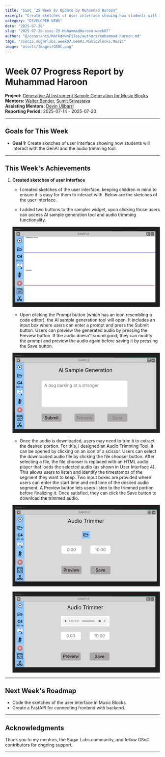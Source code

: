 ```yaml
---
title: "SSoC ’25 Week 07 Update by Muhammad Haroon"
excerpt: "Create sketches of user interface showing how students will interact with the GenAI and the audio trimming tool."
category: "DEVELOPER NEWS"
date: "2025-07-20"
slug: "2025-07-20-ssoc-25-MuhammadHaroon-week07"
author: "@/constants/MarkdownFiles/authors/muhammad-haroon.md"
tags: "ssoc25,sugarlabs,week07,GenAI,MusicBlocks,Music"
image: "assets/Images/GSOC.png"
---
```


<!-- markdownlint-disable -->

# Week 07 Progress Report by Muhammad Haroon

**Project:** [Generative AI Instrument Sample Generation for Music Blocks](https://github.com/sugarlabs/GSoC/blob/master/Ideas-2025.md#Generative-AI-Instrument-Sample-Generation-for-Music-Blocks)  
**Mentors:** [Walter Bender](https://github.com/walterbender), [Sumit Srivastava](https://github.com/sum2it)  
**Assisting Mentors:** [Devin Ulibarri](https://github.com/pikurasa)  
**Reporting Period:** 2025-07-14 - 2025-07-20

---

## Goals for This Week

- **Goal 1:** Create sketches of user interface showing how students will interact with the GenAI and the audio trimming tool.

---

## This Week's Achievements

1. **Created sketches of user interface**  
   - I created sketches of the user interface, keeping children in mind to ensure it is easy for them to interact with. Below are the sketches of the user interface.

   - I added two buttons to the sampler widget, upon clicking those users can access AI sample generation tool and audio trimming functionality.

   ![User Inerface 1](/assets/Developers/Muhammad_Haroon/user_interface_1.png)

   - Upon clicking the Prompt button (which has an icon resembling a code editor), the AI sample generation tool will open. It includes an input box where users can enter a prompt and press the Submit button. Users can preview the generated audio by pressing the Preview button. If the audio doesn't sound good, they can modify the prompt and preview the audio again before saving it by pressing the Save button.

   ![User Inerface 1](/assets/Developers/Muhammad_Haroon/user_interface_2.png)

   - Once the audio is downloaded, users may need to trim it to extract the desired portion. For this, I designed an Audio Trimming Tool, it can be opened by clicking on an icon of a scissor. Users can select the downloaded audio file by clicking the file chooser button. After selecting a file, the file chooser is replaced with an HTML audio player that loads the selected audio (as shown in User Interface 4). This allows users to listen and identify the timestamps of the segment they want to keep. Two input boxes are provided where users can enter the start time and end time of the desired audio segment. A Preview button lets users listen to the trimmed portion before finalizing it. Once satisfied, they can click the Save button to download the trimmed audio.

   ![User Inerface 1](/assets/Developers/Muhammad_Haroon/user_interface_3.png)

   ![User Inerface 1](/assets/Developers/Muhammad_Haroon/user_interface_4.png)

---

## Next Week's Roadmap

- Code the sketches of the user interface in Music Blocks.
- Create a FastAPI for connecting frontend with backend.

---

## Acknowledgments

Thank you to my mentors, the Sugar Labs community, and fellow GSoC contributors for ongoing support.

---
